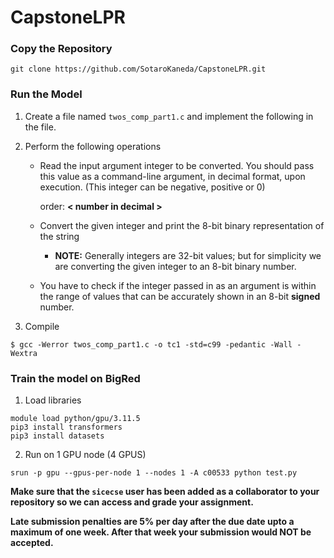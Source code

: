 # CapstoneLPR

### Copy the Repository

```
git clone https://github.com/SotaroKaneda/CapstoneLPR.git
```

### Run the Model

1. Create a file named `twos_comp_part1.c` and implement the following in the file.

2. Perform the following operations
   * Read the input argument integer to be converted. You should pass this value as a command-line argument, in decimal format, upon execution. (This integer can be negative, positive or 0)
   
     order: **< number in decimal >**
     
   * Convert the given integer and print the 8-bit binary representation of the string
     - **NOTE:** Generally integers are 32-bit values; but for simplicity we are converting the given integer to an 8-bit binary number.
   * You have to check if the integer passed in as an argument is within the range of values that can be accurately shown in an 8-bit **signed** number.

3. Compile

```
$ gcc -Werror twos_comp_part1.c -o tc1 -std=c99 -pedantic -Wall -Wextra
```

### Train the model on BigRed

1. Load libraries
   
```
module load python/gpu/3.11.5
pip3 install transformers
pip3 install datasets
```

2. Run on 1 GPU node (4 GPUS)
```
srun -p gpu --gpus-per-node 1 --nodes 1 -A c00533 python test.py
```


**Make sure that the `sicecse` user has been added as a collaborator to your
 repository so we can access and grade your assignment.**

**Late submission penalties are 5% per day after the due date upto a maximum of 
one week. After that week your submission would NOT be accepted.**
